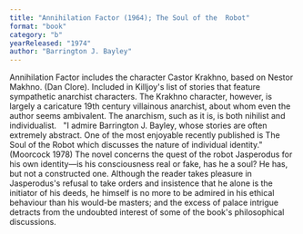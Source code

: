 ```yaml
---
title: "Annihilation Factor (1964); The Soul of the  Robot"
format: "book"
category: "b"
yearReleased: "1974"
author: "Barrington J. Bayley"
---
```

Annihilation Factor includes the character Castor Krakhno, based on Nestor Makhno. (Dan Clore). Included in Killjoy's list of stories that feature sympathetic  anarchist characters. The Krakhno character, however, is largely a caricature 19th century villainous  anarchist, about whom even the author seems ambivalent. The anarchism, such as  it is, is both nihilist and individualist.
 
"I admire Barrington J. Bayley, whose  stories are often extremely abstract. One of the most enjoyable recently  published is The Soul of the Robot which discusses the nature of  individual identity." (Moorcock 1978) The novel concerns the quest of the  robot Jasperodus for his own identity—is his consciousness real or fake, has he  a soul? He has, but not a constructed one. Although the reader takes pleasure in  Jasperodus's refusal to take orders and insistence that he alone is the  initiator of his deeds, he himself is no more to be admired in his ethical  behaviour than his would-be masters; and the excess of palace intrigue detracts  from the undoubted interest of some of the book's philosophical discussions.